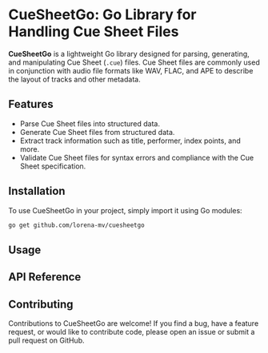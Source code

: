 # CueSheetGo: Go Library for Handling Cue Sheet Files

**CueSheetGo** is a lightweight Go library designed for parsing, generating, and manipulating Cue Sheet (`.cue`) files. Cue Sheet files are commonly used in conjunction with audio file formats like WAV, FLAC, and APE to describe the layout of tracks and other metadata.

## Features

* Parse Cue Sheet files into structured data.
* Generate Cue Sheet files from structured data.
* Extract track information such as title, performer, index points, and more.
* Validate Cue Sheet files for syntax errors and compliance with the Cue Sheet specification.

## Installation

To use CueSheetGo in your project, simply import it using Go modules:

```sh
go get github.com/lorena-mv/cuesheetgo
```

## Usage



## API Reference



## Contributing

Contributions to CueSheetGo are welcome! If you find a bug, have a feature request, or would like to contribute code, please open an issue or submit a pull request on GitHub.

